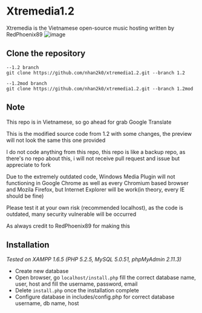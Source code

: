 # Xtremedia1.2
Xtremedia is the Vietnamese open-source music hosting written by RedPhoenix89
![image](https://user-images.githubusercontent.com/42825138/130751507-8c529cec-40db-4949-8626-346cd0c51b0a.png)
## Clone the repository
```
--1.2 branch
git clone https://github.com/nhan2k0/xtremedia1.2.git --branch 1.2

--1.2mod branch
git clone https://github.com/nhan2k0/xtremedia1.2.git --branch 1.2mod
```
## Note
This repo is in Vietnamese, so go ahead for grab Google Translate

This is the modified source code from 1.2 with some changes, the preview will not look the same this one provided

I do not code anything from this repo, this repo is like a backup repo, as there's no repo about this, i will not receive pull request and issue but appreciate to fork 

Due to the extremely outdated code, Windows Media Plugin will not functioning in Google Chrome as well as every Chromium based browser and Mozila Firefox, but Internet Explorer will be work(in theory, every IE should be fine)

Please test it at your own risk (recommended localhost), as the code is outdated, many security vulnerable will be occurred

As always credit to RedPhoenix89 for making this

## Installation
*Tested on XAMPP 1.6.5 (PHP 5.2.5, MySQL 5.0.51, phpMyAdmin 2.11.3)*
- Create new database
- Open browser, go `localhost/install.php` fill the correct database name, user, host and fill the username, password, email
- Delete `install.php` once the installation complete
- Configure database in includes/config.php for correct database username, db name, host


